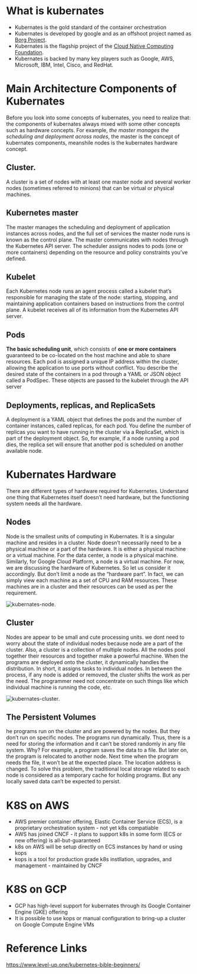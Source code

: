 # What is kubernates

* Kubernates is the gold standard of the container orchestration
* Kubernates is developed by google and as an offshoot project named as [Borg Project](https://kubernetes.io/blog/2015/04/borg-predecessor-to-kubernetes/).
* Kubernates is the flagship project of the [Cloud Native Computing Foundation](https://www.cncf.io/).
* Kubernates is backed by many key players such as Google, AWS, Microsoft, IBM, Intel, Cisco, and RedHat.

# Main Architecture Components of Kubernates

Before you look into some concepts of kubernates, you need to realize that: the components of kubernates always mixed with some other concepts such as hardware concepts. For example, _the master manages the scheduling and deployment across nodes_, the master is the concept of kubernates components, meanshile nodes is the kubernates hardware concept.

## Cluster. 
A cluster is a set of nodes with at least one master node and several worker nodes (sometimes referred to minions) that can be virtual or physical machines.

## Kubernetes master 
The master manages the scheduling and deployment of application instances across nodes, and the full set of services the master node runs is known as the control plane. The master communicates with nodes through the Kubernetes API server. The scheduler assigns nodes to pods (one or more containers) depending on the resource and policy constraints you’ve defined.

## Kubelet
Each Kubernetes node runs an agent process called a kubelet that’s responsible for managing the state of the node: starting, stopping, and maintaining application containers based on instructions from the control plane. A kubelet receives all of its information from the Kubernetes API server.

## Pods
**The basic scheduling unit**, which consists of **one or more containers** guaranteed to be co-located on the host machine and able to share resources. Each pod is assigned a unique IP address within the cluster, allowing the application to use ports without conflict. You describe the desired state of the containers in a pod through a YAML or JSON object called a PodSpec. These objects are passed to the kubelet through the API server

## Deployments, replicas, and ReplicaSets
A deployment is a YAML object that defines the pods and the number of container instances, called replicas, for each pod. You define the number of replicas you want to have running in the cluster via a ReplicaSet, which is part of the deployment object. So, for example, if a node running a pod dies, the replica set will ensure that another pod is scheduled on another available node.

# Kubernates Hardware
There are different types of hardware required for Kubernetes. Understand one thing that Kubernetes itself doesn’t need hardware, but the functioning system needs all the hardware.

## Nodes
Node is the smallest units of computing in Kubernates. It is a singular machine and resides in a cluster. Node doesn’t necessarily need to be a physical machine or a part of the hardware. It is either a physical machine or a virtual machine. For the data center, a node is a physical machine. Similarly, for Google Cloud Platform, a node is a virtual machine. For now, we are discussing the hardware of Kubernetes. So let us consider it accordingly. But don’t limit a node as the “hardware part”. In fact, we can simply view each machine as a set of CPU and RAM resources. These machines are in a cluster and their resources can be used as per the requirement. 

![kubernates-node](https://www.level-up.one/wp-content/uploads/2018/07/1-3.png).

## Cluster
Nodes are appear to be small and cute processing units. we dont need to worry about the state of individual nodes because node are a part of the cluster. Also, a cluster is a collection of multiple nodes. All the nodes pool together their resources and together make a powerful machine.  When the programs are deployed onto the cluster, it dynamically handles the distribution. In short, it assigns tasks to individual nodes. In between the process, if any node is added or removed, the cluster shifts the work as per the need. The programmer need not concentrate on such things like which individual machine is running the code, etc. 

![kubernates-cluster](https://www.level-up.one/wp-content/uploads/2018/07/module_02_first_app.png).


## The Persistent Volumes
he programs run on the cluster and are powered by the nodes. But they don’t run on specific nodes. The programs run dynamically. Thus, there is a need for storing the information and it can’t be stored randomly in any file system. Why? For example, a program saves the data to a file. But later on, the program is relocated to another node. Next time when the program needs the file, it won’t be at the expected place. The location address is changed. To solve this problem, the traditional local storage related to each node is considered as a temporary cache for holding programs. But any locally saved data can’t be expected to persist.

# K8S on AWS

* AWS premier container offering, Elastic Container Service (ECS), is a proprietary orchestration system - not yet k8s compatiable
* AWS has joined CNCF - it plans to support k8s in some form (ECS or new offering) is all-but-guaranteed
* k8s on AWS will be setup directly on ECS instances by hand or using kops
* kops is a tool for production grade k8s instllation, upgrades, and management - maintained by CNCF

# K8S on GCP

* GCP has high-level support for kubernates through its Google Container Engine (GKE) offering
* It is possible to use kops or manual configuration to bring-up a cluster on Google Compute Engine VMs

# Reference Links
https://www.level-up.one/kubernetes-bible-beginners/
